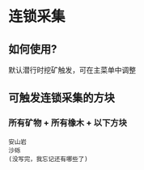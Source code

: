 # 连锁采集

## 如何使用?

默认潜行时挖矿触发，可在主菜单中调整

## 可触发连锁采集的方块

### 所有矿物 + 所有橡木 + 以下方块
```
安山岩
沙砾
(没写完，我忘记还有哪些了)
```

